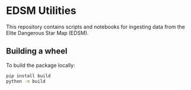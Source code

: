 # EDSM Utilities

This repository contains scripts and notebooks for ingesting data from the Elite Dangerous Star Map (EDSM).

## Building a wheel

To build the package locally:

```bash
pip install build
python -m build
```
